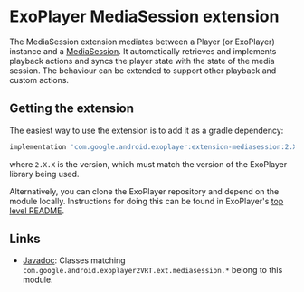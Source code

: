 # ExoPlayer MediaSession extension #

The MediaSession extension mediates between a Player (or ExoPlayer) instance
and a [MediaSession][]. It automatically retrieves and implements playback
actions and syncs the player state with the state of the media session. The
behaviour can be extended to support other playback and custom actions.

[MediaSession]: https://developer.android.com/reference/android/support/v4/media/session/MediaSessionCompat.html

## Getting the extension ##

The easiest way to use the extension is to add it as a gradle dependency:

```gradle
implementation 'com.google.android.exoplayer:extension-mediasession:2.X.X'
```

where `2.X.X` is the version, which must match the version of the ExoPlayer
library being used.

Alternatively, you can clone the ExoPlayer repository and depend on the module
locally. Instructions for doing this can be found in ExoPlayer's
[top level README][].

[top level README]: https://github.com/google/ExoPlayer/blob/release-v2/README.md

## Links ##

* [Javadoc][]: Classes matching
  `com.google.android.exoplayer2VRT.ext.mediasession.*` belong to this module.

[Javadoc]: https://exoplayer.dev/doc/reference/index.html
